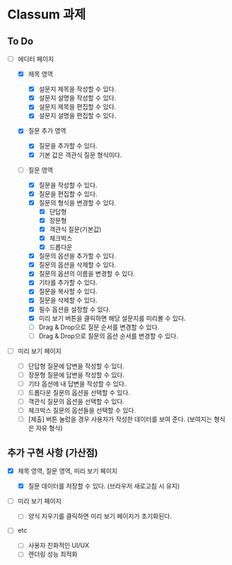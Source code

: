 # Classum 과제

## To Do

- [ ] 에디터 페이지

  - [x] 제목 영역

    - [x] 설문지 제목을 작성할 수 있다.
    - [x] 설문지 설명을 작성할 수 있다.
    - [x] 설문지 제목을 편집할 수 있다.
    - [x] 설문지 설명을 편집할 수 있다.

  - [x] 질문 추가 영역

    - [x] 질문을 추가할 수 있다.
    - [x] 기본 값은 객관식 질문 형식이다.

  - [ ] 질문 영역

    - [x] 질문을 작성할 수 있다.
    - [x] 질문을 편집할 수 있다.
    - [x] 질문의 형식을 변경할 수 있다.
      - [x] 단답형
      - [x] 장문형
      - [x] 객관식 질문(기본값)
      - [x] 체크박스
      - [x] 드롭다운
    - [x] 질문의 옵션을 추가할 수 있다.
    - [x] 질문의 옵션을 삭제할 수 있다.
    - [x] 질문의 옵션의 이름을 변경할 수 있다.
    - [x] 기타를 추가할 수 있다.
    - [x] 질문을 복사할 수 있다.
    - [x] 질문을 삭제할 수 있다.
    - [x] 필수 옵션을 설정할 수 있다.
    - [x] 미리 보기 버튼을 클릭하면 해당 설문지를 미리볼 수 있다.
    - [ ] Drag & Drop으로 질문 순서를 변경할 수 있다.
    - [ ] Drag & Drop으로 질문의 옵션 순서를 변경할 수 있다.

- [ ] 미리 보기 페이지
  - [ ] 단답형 질문에 답변을 작성할 수 있다.
  - [ ] 장문형 질문에 답변을 작성할 수 있다.
  - [ ] 기타 옵션에 내 답변을 작성할 수 있다.
  - [ ] 드롭다운 질문의 옵션을 선택할 수 있다.
  - [ ] 객관식 질문의 옵션을 선택할 수 있다.
  - [ ] 체크박스 질문의 옵션들을 선택할 수 있다.
  - [ ] [제출] 버튼 눌렀을 경우 사용자가 작성한 데이터를 보여 준다. (보여지는 형식은 자유 형식)

## 추가 구현 사항 (가산점)

- [x] 제목 영역, 질문 영역, 미리 보기 페이지

  - [x] 질문 데이터를 저장할 수 있다. (브라우저 새로고침 시 유지)

- [ ] 미리 보기 페이지

  - [ ] 양식 지우기를 클릭하면 미리 보기 페이지가 초기화된다.

- [ ] etc
  - [ ] 사용자 친화적인 UI/UX
  - [ ] 렌더링 성능 최적화
